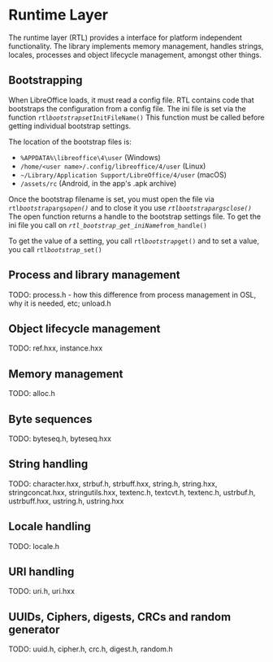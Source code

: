 # Runtime Layer

The runtime layer \(RTL\) provides a interface for platform independent functionality. The library implements memory management, handles strings, locales, processes and object lifecycle management, amongst other things. 

## Bootstrapping

When LibreOffice loads, it must read a config file. RTL contains code that bootstraps the configuration from a config file. The ini file is set via the function `rtl`_`bootstrapset`_`InitFileName()` This function must be called before getting individual bootstrap settings. 

The location of the bootstrap files is:

* `%APPDATA%\libreoffice\4\user` \(Windows\)
* `/home/<user name>/.config/libreoffice/4/user` \(Linux\)
* `~/Library/Application Support/LibreOffice/4/user` \(macOS\)
* `/assets/rc` \(Android, in the app's .apk archive\)

Once the bootstrap filename is set, you must open the file via `rtl`_`bootstrap`_`args`_`open()`_ and to close it you use _`rtlbootstrapargsclose()`_ The open function returns a handle to the bootstrap settings file. To get the ini file you call on _`rtl_bootstrap_get_iniName`_`from_handle()` 

To get the value of a setting, you call `rtl`_`bootstrap`_`get()` and to set a value, you call `rtl`_`bootstrap_`_`set()`  

## Process and library management

TODO: process.h - how this difference from process management in OSL, why it is needed, etc; unload.h

## Object lifecycle management

TODO: ref.hxx, instance.hxx

## Memory management

TODO: alloc.h

## Byte sequences

TODO: byteseq.h, byteseq.hxx

## String handling

TODO: character.hxx, strbuf.h, strbuff.hxx, string.h, string.hxx, stringconcat.hxx, stringutils.hxx, textenc.h, textcvt.h, textenc.h, ustrbuf.h, ustrbuff.hxx, ustring.h, ustring.hxx

## Locale handling

TODO: locale.h

## URI handling

TODO: uri.h, uri.hxx

## UUIDs, Ciphers, digests, CRCs and random generator

TODO: uuid.h, cipher.h, crc.h, digest.h, random.h

